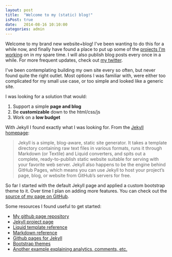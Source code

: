 ```yaml
---
layout: post
title:  "Welcome to my (static) blog!"
isPost: true
date:   2014-08-16 10:10:00
categories: admin
---
```


Welcome to my brand new website+blog! I've been wanting to do this for a while now, and finally have found a place to put up some of the [projects I'm working](/#projects) on in my spare time. I will also publish blog posts every once in a while. For more frequent updates, check out [my twitter](https://twitter.com/midi2dot0).

I've been contemplating building my own site every so often, but never found quite the right outlet. Most options I was familiar with, were either too complicated for my small use case, or too simple and looked like a generic site.

I was looking for a solution that would:

1. Support a simple **page and blog**
2. Be **customizable** down to the html/css/js
3. Work on a **low budget**

With Jekyll I found exactly what I was looking for. From the [Jekyll homepage](http://jekyllrb.com/docs/home/):

> Jekyll is a simple, blog-aware, static site generator. It takes a template directory containing raw text files in various formats, runs it through Markdown (or Textile) and Liquid converters, and spits out a complete, ready-to-publish static website suitable for serving with your favorite web server. Jekyll also happens to be the engine behind GitHub Pages, which means you can use Jekyll to host your project’s page, blog, or website from GitHub’s servers for free.

So far I started with the default Jekyll page and applied a custom bootstrap theme to it. Over time I plan on adding more features. You can check out the [source of my page on GitHub](https://github.com/bertique/bertique.github.io).

Some resources I found useful to get started:

* [My github page repository](https://github.com/bertique/bertique.github.io)
* [Jekyll project page](http://jekyllrb.com/)
* [Liquid template reference](https://github.com/Shopify/liquid/wiki/Liquid-for-Designers)
* [Markdown reference](http://daringfireball.net/projects/markdown/syntax)
* [Github pages for Jekyll](https://help.github.com/articles/using-jekyll-with-pages)
* [Bootstrap themes](http://www.blacktie.co/)
* [Another example explaining analytics, comments, etc.](http://joshualande.com/jekyll-github-pages-poole/)